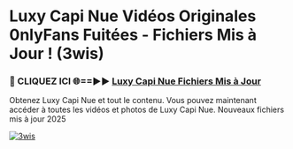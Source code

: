 # Luxy Capi Nue Vidéos Originales 0nlyFans Fuitées - Fichiers Mis à Jour ! (3wis)

<h3>🔴 CLIQUEZ ICI 🌐==►► <a href="https://tinyurl.com/2pmr4ezf" rel="nofollow">Luxy Capi Nue Fichiers Mis à Jour</a></h3>

Obtenez Luxy Capi Nue et tout le contenu. Vous pouvez maintenant accéder à toutes les vidéos et photos de Luxy Capi Nue. Nouveaux fichiers mis à jour 2025

[![3wis](https://i.imgur.com/6SNvagu.gif)](https://tinyurl.com/2pmr4ezf)
